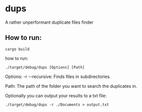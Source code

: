 # dups
A rather unperformant duplicate files finder

## How to run:
```
cargo build
```

how to run:
```
./target/debug/dups [Options] [Path]
```

Options:
  -r --recursive: Finds files in subdirectories.

Path:
  The path of the folder you want to search the duplicates in.
  
  

Optionally you can output your results to a txt file:
```
./target/debug/dups -r ./Documents > output.txt
```